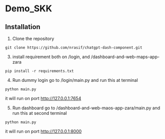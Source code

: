 # Demo_SKK

## Installation
1. Clone the repository
```
git clone https://github.com/nrasif/chatgpt-dash-component.git
```

3. install requirement both on /login, and /dashboard-and-web-maps-app-zara
```
pip install -r requirements.txt
```

4. Run dummy login
go to /login/main.py and run this at terminal
```
python main.py 
```
it will run on port http://127.0.0.1:7654

5. Run dashboard
go to /dashboard-and-web-maos-app-zara/main.py and run this at second terminal
```
python main.py
```
it will run on port http://127.0.0.1:8000
